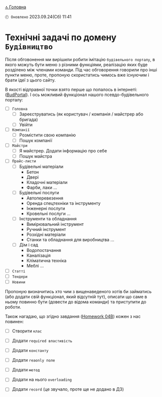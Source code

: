 ﻿[🔝 Головна](./Readme.md)

`🕗 Оновлено` 2023.09.24(Сб) 11:41
# Технічні задачі по домену `Будівництво`

Після обговонення ми вирішили робити імітацію `будівельного порталу`, в якого можуть бути меню з різними функціями, реалізацію яких буде розділено між членами команди.
Під час обговорення говорили про інші пункти меню, проте, пропоную скористатись чимось вже існуючим і брати ідеї з цього сайту.

В якості відправної точки взято перше що попалось в інтернеті: ([BudPortal](https://budportal.com.ua)). І ось можливий функціонал нашого псевдо-будівельного порталу:

- [ ] `Головна`
	- [ ] Зареєструватись (як користувач / компанія / майстрер або бригада)		
	- [ ] Увійти
- [ ] `Компанії`
	- [ ] Розмістити свою компанію
	- [ ] Пошук компанії
- [ ] `Майстри`
	- [ ] Я майстрер. Додати інформацію про себе
	- [ ] Пошук майстра
- [ ] `Прайс-листи`
	- [ ] Будівельні матеріали
		- Бетон
		- Двері
		- Кладочні матеріали
		- Фарби, лаки
		 ...
	- [ ] Будівельні послуги
		- Автоперевезення
		- Оренда спецтехніки та інструменту
		- Інженерні послуги
		- Кровельні послуги
		 ...
	- [ ] Інструменти та обладнання
		- Вимірювальний інструмент
		- Ручний інструмент
		- Розхідні матеріали
		- Станки та обладнання для виробництва
		 ...
	- [ ] Дім і сад
		- Водопостачання
		- Каналізація
		- Кліматична техніка
		- Меблі
		 ...

- [ ] `Статті`
- [ ] `Тендери`
- [ ] `Новини`

Пропоную визначитись хто чим з вищенаведеного хотів би займатись (або додати свій функціонал, який відсутній тут), описати що саме в ньому повинно бути (довести до відома команди) та приступити до роботи.

Також нагадаю, що згідно завдання ([Homework 04B](https://lms.ithillel.ua/groups/645d0f9f0c133308618837f5/homeworks/650a0fdb61468d128aa8ce11)) кожен з нас повинен:
- [ ] Створити `клас`
- [ ] Додати `required властивість`
- [ ] Додати `константу`
- [ ] Додати `reaonly поле`
- [ ] Додати `метод`
- [ ] Додати на нього `overloading`
- [ ] Додати `record` (це звучало, проте ще не додано в ДЗ) 

